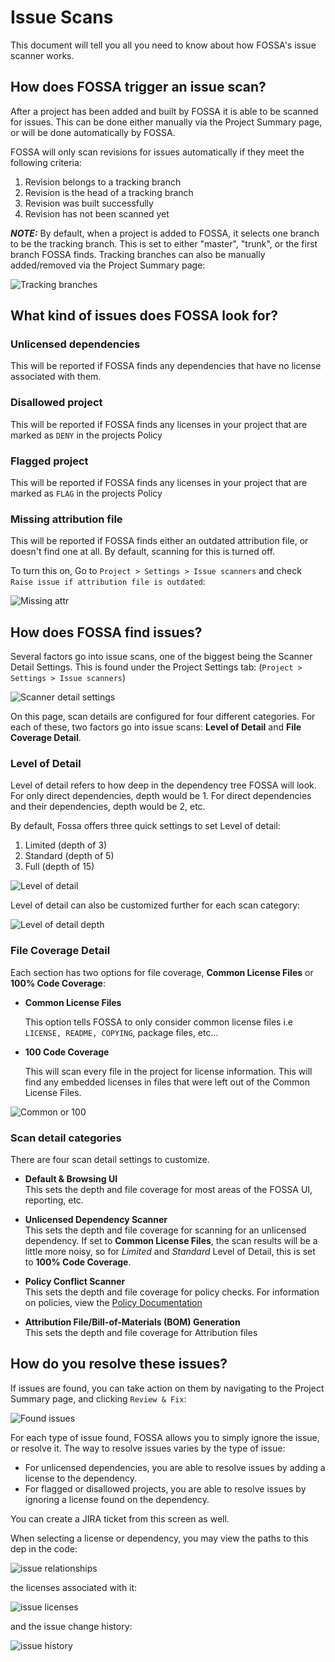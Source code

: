 # Issue Scans
  This document will tell you all you need to know about how FOSSA's issue scanner works.
## **How does FOSSA trigger an issue scan?**

After a project has been added and built by FOSSA it is able to be scanned for issues. This can be done either manually via the Project Summary page, or will be done automatically by FOSSA.  

FOSSA will only scan revisions for issues automatically if they meet the following criteria:

1. Revision belongs to a tracking branch
2. Revision is the head of a tracking branch
3. Revision was built successfully
4. Revision has not been scanned yet

***NOTE:*** By default, when a project is added to FOSSA, it selects one branch to be the tracking branch. This is set to either "master", "trunk", or the first branch FOSSA finds. Tracking branches can also be manually added/removed via the Project Summary page:

![Tracking branches](/img/tracking-branches.png)

## **What kind of issues does FOSSA look for?**

### Unlicensed dependencies  
  This will be reported if FOSSA finds any dependencies that have no license associated with them.
### Disallowed project  
  This will be reported if FOSSA finds any licenses in your project that are marked as `DENY` in the projects Policy
### Flagged project  
  This will be reported if FOSSA finds any licenses in your project that are marked as `FLAG` in the projects Policy
### Missing attribution file  
  This will be reported if FOSSA finds either an outdated attribution file, or doesn't find one at all. By default, scanning for this is turned off.  

  To turn this on, Go to `Project > Settings > Issue scanners` and check `Raise issue if attribution file is outdated`:

![Missing attr](/img/missing-attribution-scan.png)


## **How does FOSSA find issues?**

Several factors go into issue scans, one of the biggest being the Scanner Detail Settings. This is found under the Project Settings tab: (`Project > Settings > Issue scanners`)

![Scanner detail settings](/img/scanner-detail.png)

On this page, scan details are configured for four different categories. For each of these, two factors go into issue scans: **Level of Detail** and **File Coverage Detail**.

### **Level of Detail**

Level of detail refers to how deep in the dependency tree FOSSA will look. For only direct dependencies, depth would be 1. For direct dependencies and their dependencies, depth would be 2, etc.

By default, Fossa offers three quick settings to set Level of detail:

1. Limited (depth of 3)
2. Standard (depth of 5)
3. Full (depth of 15)

![Level of detail](/img/level-of-detail.png)

Level of detail can also be customized further for each scan category:

![Level of detail depth](/img/level-of-detail-depth.png)


### **File Coverage Detail**

   Each section has two options for file coverage, **Common License Files** or **100% Code Coverage**:  

* **Common License Files**

   This option tells FOSSA to only consider common license files i.e `LICENSE, README, COPYING`, package files, etc...

* **100 Code Coverage**

   This will scan every file in the project for license information. This will find any embedded licenses in files that were left out of the Common License Files.


![Common or 100](/img/common-100-coverage.png)

### **Scan detail categories**  

There are four scan detail settings to customize.

* **Default & Browsing UI**  
  This sets the depth and file coverage for most areas of the FOSSA UI, reporting, etc.

* **Unlicensed Dependency Scanner**  
  This sets the depth and file coverage for scanning for an unlicensed dependency. If set to **Common License Files**, the scan results will be a little more noisy, so for *Limited* and *Standard* Level of Detail, this is set to **100% Code Coverage**.

* **Policy Conflict Scanner**  
  This sets the depth and file coverage for policy checks. For information on policies, view the [Policy Documentation](../policies/overview)

* **Attribution File/Bill-of-Materials (BOM) Generation**  
  This sets the depth and file coverage for Attribution files

## **How do you resolve these issues?**

If issues are found, you can take action on them by navigating to the Project Summary page, and clicking `Review & Fix`:

![Found issues](/img/found-issues.png)

For each type of issue found, FOSSA allows you to simply ignore the issue, or resolve it. The way to resolve issues varies by the type of issue:

* For unlicensed dependencies, you are able to resolve issues by adding a license to the dependency. 
* For flagged or disallowed projects, you are able to resolve issues by ignoring a license found on the dependency.

You can create a JIRA ticket from this screen as well.

When selecting a license or dependency, you may view the paths to this dep in the code:

![issue relationships](/img/issue-relationships.png)

the licenses associated with it:

![issue licenses](/img/issue-licenses.png)

and the issue change history:

![issue history](/img/issue-history.png)